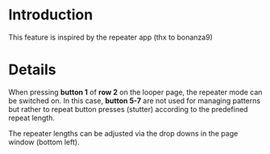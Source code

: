 # Introduction #

This feature is inspired by the repeater app (thx to bonanza9)

# Details #

When pressing **button 1** of **row 2** on the looper page, the repeater mode can be switched on. In this case, **button 5-7** are not used for managing patterns but rather to repeat button presses (stutter) according to the predefined repeat length.

The repeater lengths can be adjusted via the drop downs in the page window (bottom left).